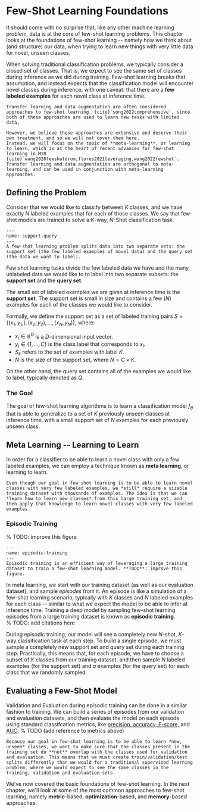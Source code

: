 # Few-Shot Learning Foundations

It should come with no surprise that, like any other machine learning problem, data is at the core of few-shot learning problems. This chapter looks at the foundations of few-shot learning -- namely how we think about (and structure) our data, when trying to learn new things with very little data for novel, unseen classes.

When solving traditional classification problems, we typically consider a closed set of classes. That is, we expect to see the same set of classes during inference as we did during training. Few-shot learning breaks that assumption, and instead expects that the classification model will encounter novel classes during inference, with one caveat: that there are a **few labeled examples** for each novel class at inference time. 

```{note}
Transfer learning and data augmentation are often considered approaches to few-shot learning  {cite}`song2022comprehensive`, since both of these approaches are used to learn new tasks with limited data. 

However, we believe these approaches are extensive and deserve their own treatment, and so we will not cover them here.
Instead, we will focus on the topic of **meta-learning**, or learning to learn, which is at the heart of recent advances for few-shot learning in MIR {cite}`wang2020fewshotdrum,flores2021leveraging,wang2022fewshot`. Transfer learning and data augmentation are orthogonal to meta-learning, and can be used in conjunction with meta-learning approaches.
```

## Defining the Problem

Consider that we would like to classify between $K$ classes, and we have exactly $N$ labeled examples that for each of those classes. 
We say that few-shot models are trained to solve a $K$-way, $N$-Shot classification task. 


```{figure} ../assets/foundations/support-query.png
---
name: support-query
---
A few-shot learning problem splits data into two separate sets: the support set (the few labeled examples of novel data) and the query set (the data we want to label).
```


Few shot learning tasks divide the few labeled data we have and the many unlabeled data we would like to to label into two separate subsets: the **support set** and the **query set**. 

The small set of labeled examples we are given at inference time is the **support set**. The support set is small in size and contains a few ($N$) examples for each of the classes we would like to consider. 

Formally, we define the support set as a set of labeled training pairs $S = \{(x_1, y_1,), (x_2, y_2), ..., (x_N, y_N)\}$, where:

- $x_i \in \mathbb{R}^D$ is a $D$-dimensional input vector.
- $y_i \in \{1,...,C\}$ is the class label that corresponds to $x_i$.
- $S_k$ refers to the set of examples with label $K$.
- $N$ is the size of the support set, where $N = C \times K$.  

On the other hand, the query set contains all of the examples we would like to label, typically denoted as $Q$.

### The Goal

The goal of few-shot learning algorithms is to learn a classification model $f_\theta$ that is able to generalize to a set of $K$ previously unseen classes at inference time, with a small support set of  $N$ examples for each previously unseen class.

## Meta Learning -- Learning to Learn

In order for a classifier to be able to learn a novel class with only a few labeled examples, we can employ a technique known as **meta learning**, or learning to learn.

```{note}
Even though our goal in few shot learning is to be able to learn novel classes with very few labeled examples, we *still* require a sizable training dataset with thousands of examples. The idea is that we can *learn how to learn new classes* from this large training set, and then apply that knowledge to learn novel classes with very few labeled examples.
```

### Episodic Training

% TODO: improve this figure
```{figure} ../assets/foundations/episodic-training.png
---
name: episodic-training
---
Episodic training is an efficient way of leveraging a large training dataset to train a few-shot learning model. **TODO**: improve this figure. 
```

In meta learning, we start with our training dataset (as well as our evaluation dataset), and sample *episodes* from it. An episode is like a simulation of a few-shot learning scenario, typically with $K$ classes and $N$ labeled examples for each class -- similar to what we expect the model to be able to infer at inference time. Training a deep model by sampling few-shot learning episodes from a large training dataset is known as **episodic training**.  
% TODO: add citations here

During episodic training, our model will see a completely new $N$-shot, $K$-way classification task at each step. To build a single episode, we must sample a completely new support set and query set during each training step.
Practically, this means that, for each episode, we have to choose a subset of $K$ classes from our training dataset, and then sample $N$ labeled examples (for the support set) and $q$ examples (for the query set) for each class that we randomly sampled. 


## Evaluating a Few-Shot Model
Validation and Evaluation during episodic training can be done in a similar fashion to training. We can build a series of episodes from our validation and evaluation datasets, and then evaluate the model on each episode using standard classifcation metrics, like [precision, accuracy, F-score,](https://developers.google.com/machine-learning/crash-course/classification/precision-and-recall) and [AUC](https://developers.google.com/machine-learning/crash-course/classification/roc-and-auc). 
% TODO (add reference to metrics above)

```{note}
Because our goal in few-shot learning is to be able to learn *new, unseen* classes, we want to make sure that the classes present in the training set do **not** overlap with the classes used for validation and evaluation. This means that we must create train/validation/test splits differently than we would for a traditional supervised learning problem, where we would expect to see the same classes in the training, validation and evaluation sets.
```

We've now covered the basic foundations of few-shot learning. In the next chapter, we'll look at some of the most common approaches to few-shot learning, namely **metric**-based, **optimization**-based, and **memory**-based approaches. 
